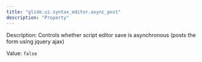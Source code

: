 ```yaml
---
title: "glide.ui.syntax_editor.async_post"
description: "Property"
---
```


Description: Controls whether script editor save is asynchronous (posts the form using jquery ajax)

Value: `false`